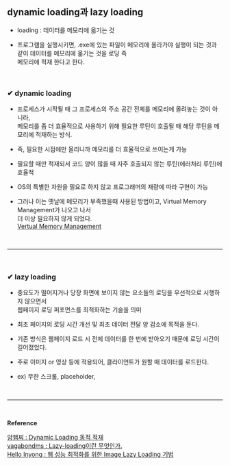 ## dynamic loading과 lazy loading
- loading : 데이터를 메모리에 옮기는 것

- 프로그램을 실행시키면, .exe에 있는 파일이 메모리에 올라가야 실행이 되는 것과 같이 데이터를 메모리에 옮기는 것을 로딩 즉<br>
메모리에 적재 한다고 한다.
<br>

### ✔ dynamic loading
- 프로세스가 시작될 때 그 프로세스의 주소 공간 전체를 메모리에 올려놓는 것이 아니라,<br>
메모리를 좀 더 효율적으로 사용하기 위해 필요한 루틴이 호출될 때 해당 루틴을 메모리에 적재하는 방식.

- 즉, 필요한 시점에만 올리니까 메모리를 더 효율적으로 쓰이는게 가능

-  필요할 때만 적재되서 코드 양이 많을 때 자주 호출되지 않는 루틴(에러처리 루틴)에 효율적

-  OS의 특별한 자원을 필요로 하지 않고 프로그래머의 재량에 따라 구현이 가능  

-  그러나 이는 옛날에 메모리가 부족했을때 사용된 방법이고, Virtual Memory Management가 나오고 나서<br>
더 이상 필요하지 않게 되었다.<br>
[Vertual Memory Management]() 
<br>
<hr>
<br>

### ✔ lazy loading
- 중요도가 떨어지거나 당장 화면에 보이지 않는 요소들의 로딩을 우선적으로 시행하지 않으면서<br>
웹페이지 로딩 퍼포먼스를 최적화하는 기술을 의미

- 최초 페이지의 로딩 시간 개선 및 최초 데이터 전달 양 감소에 목적을 둔다.

- 기존 방식은 웹페이지 로드 시 전체 데이터를 한 번에 받아오기 때문에 로딩 시간이 길어졌었다.

- 주로 이미지 or 영상 등에 적용되어, 클라이언트가 원할 때 데이터를 로드한다.

- ex) 무한 스크롤, placeholder, 
<br>
<hr>
<br>

**Reference**<br>

[양햄찌 : Dynamic Loading 동적 적재](https://jhnyang.tistory.com/entry/%EC%9A%B4%EC%98%81%EC%B2%B4%EC%A0%9CDynamic-Loading-%EB%8F%99%EC%A0%81%EC%A0%81%EC%9E%AC-Overlays-%EC%98%A4%EB%B2%84%EB%A0%88%EC%9D%B4-paging-VMM%EA%B3%BC-%EC%B0%A8%EC%9D%B4%EC%A0%90)<br>
[vagabondms : Lazy-loading이란 무엇인가.](https://velog.io/@vagabondms/%EA%B8%B0%EC%88%A0-%EC%8A%A4%ED%84%B0%EB%94%94-Lazy-loading%EC%9D%B4%EB%9E%80-%EB%AC%B4%EC%97%87%EC%9D%B8%EA%B0%80)<br>
[Hello Inyong : 웹 성능 최적화를 위한 Image Lazy Loading 기법](https://helloinyong.tistory.com/297)


